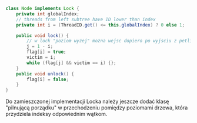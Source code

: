 ```java
class Node implements Lock {
    private int globalIndex;
    // threads from left subtree have ID lower than index
    private int i = (ThreadID.get() <= this.globalIndex) ? 0 else 1;

    public void lock() {
        // w lock "poziom wyzej" mozna wejsc dopiero po wyjsciu z petli poziom nizej
        j = 1 - i;
        flag[i] = true;
        victim = i;
        while (flag[j] && victim == i) {};
    }
    public void unlock() {
        flag[i] = false;
    }
}
```

Do zamieszczonej implementacji Locka należy jeszcze dodać klasę "pilnującą porządku" w przechodzeniu pomiędzy poziomami drzewa, która przydziela indeksy odpowiednim wątkom.